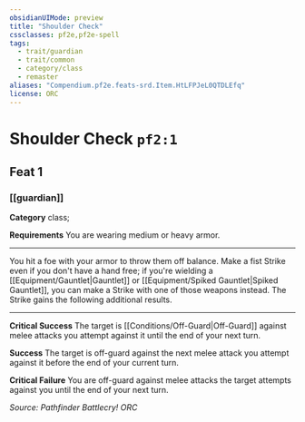 ```yaml
---
obsidianUIMode: preview
title: "Shoulder Check"
cssclasses: pf2e,pf2e-spell
tags:
  - trait/guardian
  - trait/common
  - category/class
  - remaster
aliases: "Compendium.pf2e.feats-srd.Item.HtLFPJeL0QTDLEfq"
license: ORC
---
```

# Shoulder Check `pf2:1`
## Feat 1
### [[guardian]]

**Category** class; 




**Requirements** You are wearing medium or heavy armor.

* * *

You hit a foe with your armor to throw them off balance. Make a fist Strike even if you don't have a hand free; if you're wielding a [[Equipment/Gauntlet|Gauntlet]] or [[Equipment/Spiked Gauntlet|Spiked Gauntlet]], you can make a Strike with one of those weapons instead. The Strike gains the following additional results.

* * *

**Critical Success** The target is [[Conditions/Off-Guard|Off-Guard]] against melee attacks you attempt against it until the end of your next turn.

**Success** The target is off-guard against the next melee attack you attempt against it before the end of your current turn.

**Critical Failure** You are off-guard against melee attacks the target attempts against you until the end of your next turn.

*Source: Pathfinder Battlecry!*
*ORC*